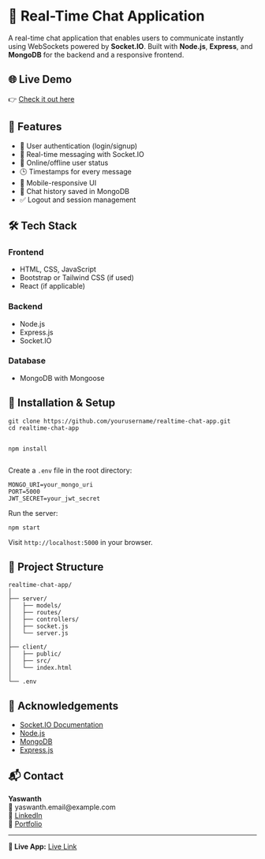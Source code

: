 <!DOCTYPE html>
<html lang="en">
<head>
  <meta charset="UTF-8" />
  <meta name="viewport" content="width=device-width, initial-scale=1.0"/>
  <title>Real-Time Chat Application - README</title>
  
</head>
<body>

  <h1>💬 Real-Time Chat Application</h1>

  <p>A real-time chat application that enables users to communicate instantly using WebSockets powered by <strong>Socket.IO</strong>. Built with <strong>Node.js</strong>, <strong>Express</strong>, and <strong>MongoDB</strong> for the backend and a responsive frontend.</p>

  <h2>🌐 Live Demo</h2>
  <p>👉 <a href="https://real-time-chat-application-1-97hx.onrender.com/" target="_blank">Check it out here</a></p>

  <h2>🚀 Features</h2>
  <ul>
    <li>🔐 User authentication (login/signup)</li>
    <li>💬 Real-time messaging with Socket.IO</li>
    <li>👥 Online/offline user status</li>
    <li>🕒 Timestamps for every message</li>
    <li>📱 Mobile-responsive UI</li>
    <li>🧼 Chat history saved in MongoDB</li>
    <li>✅ Logout and session management</li>
  </ul>

  <h2>🛠️ Tech Stack</h2>
  <h3>Frontend</h3>
  <ul>
    <li>HTML, CSS, JavaScript</li>
    <li>Bootstrap or Tailwind CSS (if used)</li>
    <li>React (if applicable)</li>
  </ul>
  <h3>Backend</h3>
  <ul>
    <li>Node.js</li>
    <li>Express.js</li>
    <li>Socket.IO</li>
  </ul>
  <h3>Database</h3>
  <ul>
    <li>MongoDB with Mongoose</li>
  </ul>

  <h2>🔧 Installation & Setup</h2>
  <pre><code>git clone https://github.com/yourusername/realtime-chat-app.git
cd realtime-chat-app

npm install
</code></pre>

  <p>Create a <code>.env</code> file in the root directory:</p>
  <pre><code>MONGO_URI=your_mongo_uri
PORT=5000
JWT_SECRET=your_jwt_secret</code></pre>

  <p>Run the server:</p>
  <pre><code>npm start</code></pre>

  <p>Visit <code>http://localhost:5000</code> in your browser.</p>

  <h2>📂 Project Structure</h2>
  <pre><code>realtime-chat-app/
│
├── server/
│   ├── models/
│   ├── routes/
│   ├── controllers/
│   ├── socket.js
│   └── server.js
│
├── client/
│   ├── public/
│   ├── src/
│   └── index.html
│
└── .env
</code></pre>

  <h2>🙌 Acknowledgements</h2>
  <ul>
    <li><a href="https://socket.io/docs/">Socket.IO Documentation</a></li>
    <li><a href="https://nodejs.org/">Node.js</a></li>
    <li><a href="https://www.mongodb.com/">MongoDB</a></li>
    <li><a href="https://expressjs.com/">Express.js</a></li>
  </ul>

  <h2>📬 Contact</h2>
  <p>
    <strong>Yaswanth</strong><br/>
    📧 yaswanth.email@example.com<br/>
    🔗 <a href="https://www.linkedin.com/in/mallavarapu-yaswanth/">LinkedIn</a><br/>
    🔗 <a href="https://v0-portfolio-qjcokg.vercel.app/">Portfolio</a>
  </p>

  <hr />

  <p><strong>🔗 Live App:</strong> <a href="https://real-time-chat-application-1-97hx.onrender.com/" target="_blank">Live Link</a></p>

</body>
</html>
